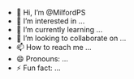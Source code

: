- 👋 Hi, I’m @MilfordPS
- 👀 I’m interested in ...
- 🌱 I’m currently learning ...
- 💞️ I’m looking to collaborate on ...
- 📫 How to reach me ...
- 😄 Pronouns: ...
- ⚡ Fun fact: ...

<!---
MilfordPS/MilfordPS is a ✨ special ✨ repository because its `README.md` (this file) appears on your GitHub profile.
You can click the Preview link to take a look at your changes.
--->

